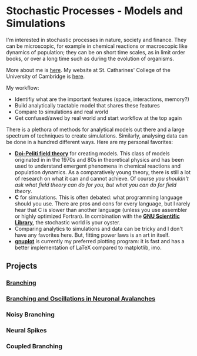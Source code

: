 # Stochastic Processes - Models and Simulations

I'm interested in stochastic processes in nature, society and finance. They can be microscopic, for example in chemical reactions or macroscopic like dynamics of population; they can be on short time scales, as in limit order books, or over a long time such as during the evolution of organisms. 

More about me is [here](CV.md).
My website at St. Catharines' College of the University of Cambridge is [here](https://www.caths.cam.ac.uk/directory/dr-johannes-pausch).

My workflow:
- Identifiy what are the important features (space, interactions, memory?)
- Build analytically tractable model that shares these features
- Compare to simulations and real world
- Get confused/awed by real world and start workflow at the top again

There is a plethora of methods for analytical models out there and a large spectrum of techniques to create simulations. Similarly, analysing data can be done in a hundred different ways. Here are my personal favorites:
- [**Doi-Peliti field theory**](DoiPelitiIntro.md) for creating models. This class of models originated in in the 1970s and 80s in theoretical physics and has been used to understand emergent phenomena in chemical reactions and population dynamics. As a comparatively young theory, there is still a lot of research on what it can and cannot achieve. Of course _you shouldn't ask what field theory can do for you, but what you can do for field theory_.
- **C** for simulations. This is often debated: what programming language should you use. There are pros and cons for every language, but I rarely hear that C is slower than another language (unless you use assembler or highly optimized Fortran). In combination with the [**GNU Scientific Library**](https://www.gnu.org/software/gsl/), the stochastic world is your oyster.
- Comparing analytics to simulations and data can be tricky and I don't have any favorites here. But, fitting power laws is an art in itself. 
- [**gnuplot**](http://www.gnuplot.info/) is currently my preferred plotting program: it is fast and has a better implementation of LaTeX compared to matplotlib, imo.

## Projects

### [Branching](Branching.md)
### [Branching and Oscillations in Neuronal Avalanches](OscillatingParameters.md)
### Noisy Branching
### Neural Spikes
### Coupled Branching


